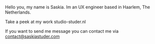 Hello you, my name is Saskia. Im an UX engineer based in Haarlem, The Netherlands.

Take a peek at my work
studio-studer.nl

If you want to send me message you can contact me via contact@saskiastuder.com
